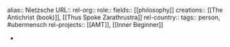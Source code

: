 alias:: Nietzsche
URL::
rel-org::
role::
fields:: [[philosophy]]
creations:: [[The Antichrist (book)]], [[Thus Spoke Zarathrustra]]
rel-country::
tags:: person, #ubermensch
rel-projects:: [[AMT]], [[Inner Beginner]]


-
